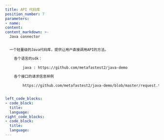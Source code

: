 ```yaml
---
title: API 代码库
position_number: 7
parameters:
- name:
content:
content_markdown: >-
  Java connector


  一个轻量级的Java代码库，提供让用户直接调用API的方法。 

    各个语言的sdk：
        
        java : https://github.com/metafastest2/java-demo
    
    各个接口的请求信息样例
        
        https://github.com/metafastest2/java-demo/blob/master/request.txt


left_code_blocks:
- code_block:
  title:
  language:
right_code_blocks:
- code_block:
  title:
  language:
---
```

